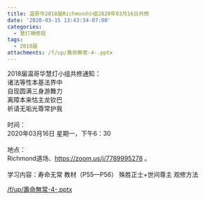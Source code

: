 ```yaml
---
title: 温哥华2018届Richmond小组2020年03月16日共修
date: '2020-03-15 13:43:34-07:00'
categories:
  - 慧灯禅修班
tags:
  - 2018届
attachments: /f/up/壽命無常-4-.pptx
---
```

2018届温哥华慧灯小组共修通知：\
诸法等性本基法界中\
自现圆满三身游舞力\
离障本来怙主龙钦巴\
祈请无垢光尊常护我\
\
时间：\
2020年03月16日 星期一，下午6：30\
\
地点：\
Richmond道场、<https://zoom.us/j/7789995278> 。\
\
学习内容：寿命无常 教材（P55—P56） 殊胜正士+世间尊主 观修方法

[/f/up/壽命無常-4-.pptx](/f/up/壽命無常-4-.pptx)